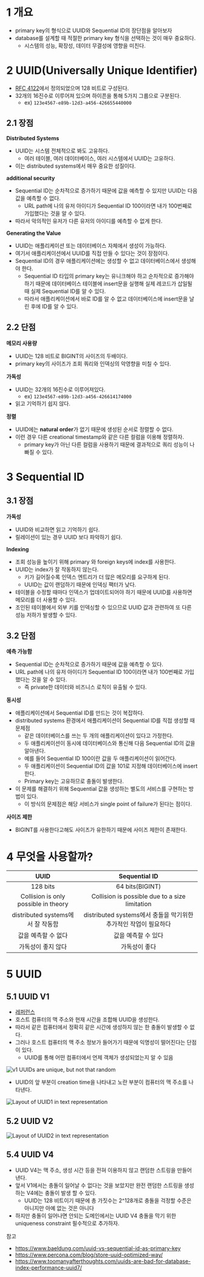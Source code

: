 # 1 개요

- primary key의 형식으로 UUID와 Sequential ID의 장단점을 알아보자
- database를 설계할 때 적절한 primary key 형식을 선택하는 것이 매우 중요하다.
  - 시스템의 성능, 확장성, 데이터 무결성에 영향을 미친다.



# 2 UUID(Universally Unique Identifier)

- [RFC 4122](https://www.rfc-editor.org/rfc/rfc4122)에서 정의되었으며 128 비트로 구성된다.
- 32개의 16진수로 이루어져 있으며 하이픈을 통해 5가지 그룹으로 구분된다.
  - ex) `123e4567-e89b-12d3-a456-426655440000`




## 2.1 장점

**Distributed Systems**

- UUID는 시스템 전체적으로 봐도 고유하다.
  - 여러 테이블, 여러 데이터베이스, 여러 시스템에서 UUID는 고유하다.
- 이는 distributed systems에서 매우 중요한 성질이다.



**additional security**

- Sequential ID는 순차적으로 증가하기 때문에 값을 예측할 수 있지만 UUID는 다음 값을 예측할 수 없다.
  - URL path에 나의 유저 아이디가 Sequential ID 100이라면 내가 100번째로 가입했다는 것을 알 수 있다.
- 따라서 악의적인 유저가 다른 유저의 아이디를 예측할 수 없게 한다.



**Generating the Value**

- UUID는 애플리케이션 또는 데이터베이스 자체에서 생성이 가능하다.
- 여기서 애플리케이션에서 UUID를 직접 만들 수 있다는 것이 장점이다.
- Sequential ID의 경우 애플리케이션에는 생성할 수 없고 데이터베이스에서 생성해야 한다.
  - Sequential ID 타입의 primary key는 유니크해야 하고 순차적으로 증가해야하기 때문에 데이터베이스 테이블에 insert문을 실행해 실제 레코드가 삽일될 때 실제 Sequential ID를 알 수 있다.
  - 따라서 애플리케이션에서 바로 ID를 알 수 없고 데이터베이스에 insert문을 날린 후에 ID를 알 수 있다.



## 2.2 단점

**메모리 사용량**

- UUID는 128 비트로 BIGINT의 사이즈의 두배이다.
- primary key의 사이즈가 조회 쿼리와 인덱싱의 악영향을 미칠 수 있다.



**가독성**

- UUID는 32개의 16진수로 이루어져있다.
  - ex) `123e4567-e89b-12d3-a456-426614174000`
- 읽고 기억하기 쉽지 않다.



**정렬**

- UUID에는 **natural order**가 없기 때문에 생성된 순서로 정렬할 수 없다.
- 이런 경우 다른 creational timestamp와 같은 다른 컬럼을 이용해 정렬하자.
  - primary key가 아닌 다른 컬럼을 사용하기 때문에 결과적으로 쿼리 성능이 나빠질 수 있다.



# 3 Sequential ID



## 3.1 장점

**가독성**

- UUID와 비교하면 읽고 기억하기 쉽다.
- 릴레이션이 있는 경우 UUID 보다 파악하기 쉽다.



**Indexing**

- 조회 성능을 높이기 위해 primary 와 foreign keys에 index를 사용한다.
- UUID는 index가 잘 작동하지 않는다.
  - 키가 길어질수록 인덱스 엔트리가 더 많은 메모리를 요구하게 된다.
  - UUID는 값이 랜덤하기 때문에 인덱싱 팩터가 낮다. 
- 테이블을 수정할 때마다 인덱스가 업데이트되어야 하기 때문에 UUID를 사용하면 메모리를 더 사용할 수 있다.
- 조인된 테이블에서 외부 키를 인덱싱할 수 있으므로 UUID 값과 관련하여 또 다른 성능 저하가 발생할 수 있다.



## 3.2 단점

**예측 가능함**

- Sequential ID는 순차적으로 증가하기 때문에 값을 예측할 수 있다.
- URL path에 나의 유저 아이디가 Sequential ID 100이라면 내가 100번째로 가입했다는 것을 알 수 있다.
  - 즉 private한 데이터와 비즈니스 로직이 유출될 수 있다.



**동시성**

- 애플리케이션에서 Sequential ID를 만드는 것이 복잡하다.
- distributed systems 환경에서 애플리케이션이 Sequential ID를 직접 생성할 때 문제점
  - 같은 데이터베이스를 쓰는 두 개의 애플리케이션이 있다고 가정한다.
  - 두 애플리케이션이 동시에 데이터베이스와 통신해 다음 Sequential ID의 값을 알아낸다.
  - 예를 들어  Sequential ID 100이란 값을 두 애플리케이션이 읽어간다.
  - 두 애플리케이션이 Sequential ID의 값을 101로 지정해 데이터베이스에 insert한다.
  - Primary key는 고유하므로 충돌이 발생한다.
- 이 문제를 해결하기 위해 Sequential 값을 생성하는 별도의 서비스를 구현하는 방법이 있다.
  - 이 방식의 문제점은 해당 서비스가 single point of failure가 된다는 점이다.



**사이즈 제한**

- BIGINT를 사용한다고해도 사이즈가 유한하기 때문에 사이즈 제한이 존재한다.



# 4 무엇을 사용할까?

|                 UUID                 |                        Sequential ID                         |
| :----------------------------------: | :----------------------------------------------------------: |
|               128 bits               |                       64 bits(BIGINT)                        |
| Collision is only possible in theory |        Collision is possible due to a size limitation        |
|  distributed systems에서 잘 작동함   | distributed systems에서 충돌을 막기위한 추가적인 작업이 필요하다 |
|         값을 예측할 수 없다          |                     값을 예측할 수 있다                      |
|          가독성이 좋지 않다          |                        가독성이 좋다                         |



# 5 UUID



## 5.1 UUID V1

- [레퍼런스](https://www.sohamkamani.com/uuid-versions-explained/#v1--uniqueness)
- 호스트 컴퓨터의 맥 주소와 현재 시간을 조합해 UUID을 생성한다.
- 따라서 같은 컴퓨터에서 정확히 같은 시간에 생성하지 않는 한 충돌이 발생할 수 없다.
- 그러나 호스트 컴퓨터의 맥 주소 정보가 들어가기 때문에 익명성이 떨어진다는 단점이 있다.
  - UUID를 통해 어떤 컴퓨터에서 언제 객체가 생성되었는지 알 수 있음



![v1 UUIDs are unique, but not that random](images/diagram-v1.svg)

- UUID의 앞 부분이 creation time을 나타내고 노란 부분이 컴퓨터의 맥 주소를 나타낸다.

![Layout of UUID1 in text representation](images/uuid1-2-1024x787.png)



## 5.2 UUID V2



![Layout of UUID2 in text representation](images/uuid2-1024x242.png)



## 5.4 UUID V4

- UUID V4는 맥 주소, 생성 시간 등을 전혀 이용하지 않고 랜덤한 스트링을 만들어 낸다.
- 앞서 V1에서는 충돌이 일어날 수 없다는 것을 보았지만 완전 랜덤한 스트링을 생성하는 V4에는 충돌이 발생 할 수 있다.
  - UUID는 128 비트이기 때문에 총 가짓수는 2^128개로 충돌을 걱정할 수준은 아니지만 아예 없는 것은 아니다
- 하지만 충돌이 일어나면 안되는 도메인에서는 UUID V4 충돌을 막기 위한 uniqueness constraint 필수적으로 추가하자.



참고

- https://www.baeldung.com/uuid-vs-sequential-id-as-primary-key
- https://www.percona.com/blog/store-uuid-optimized-way/
- https://www.toomanyafterthoughts.com/uuids-are-bad-for-database-index-performance-uuid7/